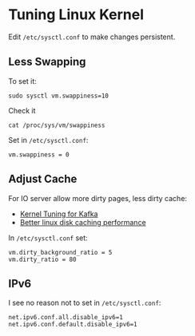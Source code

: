 # Tuning Linux Kernel

Edit `/etc/sysctl.conf` to make changes persistent.

## Less Swapping

To set it:

```
sudo sysctl vm.swappiness=10

```
Check it
```
cat /proc/sys/vm/swappiness
```

Set in `/etc/sysctl.conf`:

```
vm.swappiness = 0
```

## Adjust Cache

For IO server allow more dirty pages, less dirty cache:

* [Kernel Tuning for Kafka](https://youtu.be/7dkSze52i-o?t=1607)
* [Better linux disk caching
performance](https://lonesysadmin.net/2013/12/22/better-linux-disk-caching-performance-vm-dirty_ratio/)

In `/etc/sysctl.conf` set:
```
vm.dirty_background_ratio = 5
vm.dirty_ratio = 80
```

## IPv6

I see no reason not to set in `/etc/sysctl.conf`:
```
net.ipv6.conf.all.disable_ipv6=1
net.ipv6.conf.default.disable_ipv6=1
```
